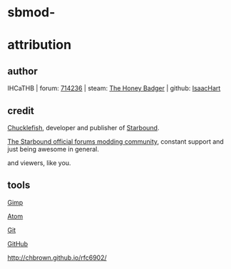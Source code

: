 # sbmod-
# attribution

## author

IHCaTHB | forum: [714236] | steam: [The Honey Badger] | github: [IsaacHart]

## credit

[Chucklefish], developer and publisher of [Starbound].

[The Starbound official forums modding community], constant support and just being awesome in general.

and viewers, like you.

## tools

[Gimp](https://www.gimp.org/)

[Atom](https://atom.io/)

[Git](https://git-scm.com/)

[GitHub](https://github.com/)

http://chbrown.github.io/rfc6902/



[714236]: http://community.playstarbound.com/members/714236

[The Honey Badger]: https://steamcommunity.com/profiles/76561197966846799/myworkshopfiles/?appid=211820

[IsaacHart]: https://github.com/IHCaTHB-Starbound-Workshop

[Chucklefish]: http://www.chucklefish.org

[Starbound]: http://playstarbound.com

[The Starbound official forums modding community]: http://community.playstarbound.com/forums/111
